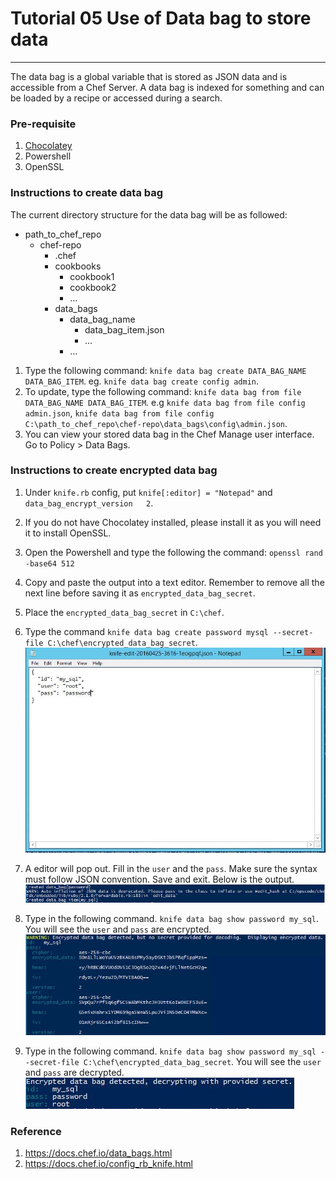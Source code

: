 # Tutorial 05 Use of Data bag to store data
------
The data bag is a global variable that is stored as JSON data and is accessible from a Chef Server. A data bag is indexed for something and can be loaded by a recipe or accessed during a search.

### Pre-requisite
1. [Chocolatey](https://chocolatey.org)
2. Powershell
3. OpenSSL

### Instructions to create data bag
The current directory structure for the data bag will be as followed:
- path_to_chef_repo
  - chef-repo
    - .chef
    - cookbooks
      - cookbook1
      - cookbook2
      - ...
    - data_bags
      - data_bag_name
        - data_bag_item.json
        - ...
      - ...


1. Type the following command: `knife data bag create DATA_BAG_NAME DATA_BAG_ITEM`. eg. `knife data bag create config admin`.
2. To update, type the following command: `knife data bag from file DATA_BAG_NAME DATA_BAG_ITEM`. e.g `knife data bag from file config admin.json`, `knife data bag from file config C:\path_to_chef_repo\chef-repo\data_bags\config\admin.json`.
3. You can view your stored data bag in the Chef Manage user interface. Go to Policy > Data Bags.

### Instructions to create encrypted data bag
1. Under `knife.rb` config, put `knife[:editor] = "Notepad"` and `data_bag_encrypt_version   2`.
2. If you do not have Chocolatey installed, please install it as you will need it to install OpenSSL.
3. Open the Powershell and type the following the command: `openssl rand -base64 512`
4. Copy and paste the output into a text editor. Remember to remove all the next line before saving it as `encrypted_data_bag_secret`.
5. Place the `encrypted_data_bag_secret` in `C:\chef`.
6. Type the command `knife data bag create password mysql --secret-file C:\chef\encrypted_data_bag_secret`. ![alt text](https://github.com/ktlim86/chef-tutorial/blob/master/tutorial05/img/editor.JPG)

7. A editor will pop out. Fill in the `user` and the `pass`. Make sure the syntax must follow JSON convention. Save and exit. Below is the output. ![alt text](https://github.com/ktlim86/chef-tutorial/blob/master/tutorial05/img/output.JPG)

8. Type in the following command. `knife data bag show password my_sql`. You will see the `user` and `pass` are encrypted. ![alt text](https://github.com/ktlim86/chef-tutorial/blob/master/tutorial05/img/show_pass.JPG)

9. Type in the following command. `knife data bag show password my_sql --secret-file C:\chef\encrypted_data_bag_secret`. You will see the `user` and `pass` are decrypted. ![alt text](https://github.com/ktlim86/chef-tutorial/blob/master/tutorial05/img/show_pass2.JPG)

### Reference
1. https://docs.chef.io/data_bags.html
2. https://docs.chef.io/config_rb_knife.html
